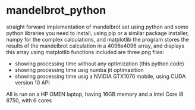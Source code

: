 # mandelbrot_python
straight forward implementation of mandelbrot set using python and some python libraries
you need to install, using pip or a similar package installer, numpy for the complex calculations, and matplotlib
the program stores the results of the mandelbrot calculation in a 4096x4096 array, and displays this array using matplotlib functions
included are three png files:
 - showing processing time without any optimization (this python code)
 - showing processing time usig numba jit optimazition
 - showing processing time usig a NVIDIA GTX1070 mobile, using CUDA version 10 API
 
 All is run on a HP OMEN laptop, having 16GB memory and a Intel Core i8 8750, with 6 cores
